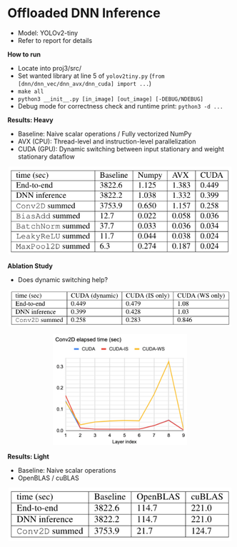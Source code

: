 # Offloaded DNN Inference
- Model: YOLOv2-tiny
- Refer to report for details

**How to run**
- Locate into proj3/src/
- Set wanted library at line 5 of `yolov2tiny.py` (`from [dnn/dnn_vec/dnn_avx/dnn_cuda] import ...`)
- `make all`
- `python3 __init__.py [in_image] [out_image] [-DEBUG/NDEBUG]`
- Debug mode for correctness check and runtime print: `python3 -d ...`

**Results: Heavy**
- Baseline: Naive scalar operations / Fully vectorized NumPy
- AVX (CPU): Thread-level and instruction-level parallelization
- CUDA (GPU): Dynamic switching between input stationary and weight stationary dataflow
<p align="center">
  <img width="500" src="./assets/img_4.png">
</p>

**Ablation Study**
- Does dynamic switching help?
<p align="center">
  <img width="500" src="./assets/img_5.png">
</p>
<p align="center">
  <img width="300" src="./assets/img.png">
</p>

**Results: Light**
- Baseline: Naive scalar operations
- OpenBLAS / cuBLAS
<p align="center">
  <img width="500" src="./assets/img_3.png">
</p>
